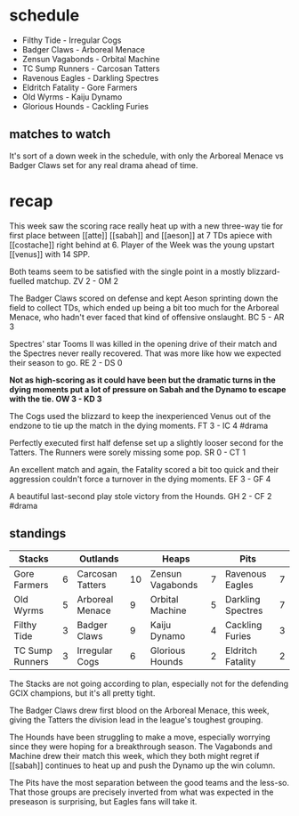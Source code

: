 # schedule

* Filthy Tide - Irregular Cogs
* Badger Claws - Arboreal Menace
* Zensun Vagabonds - Orbital Machine
* TC Sump Runners -	Carcosan Tatters
* Ravenous Eagles -	Darkling Spectres
* Eldritch Fatality - Gore Farmers
* Old Wyrms - Kaiju Dynamo
* Glorious Hounds - Cackling Furies 

## matches to watch

It's sort of a down week in the schedule, with only the Arboreal Menace vs Badger Claws set for any real drama ahead of time.

# recap

This week saw the scoring race really heat up with a new three-way tie for first place between [[atte]] [[sabah]] and [[aeson]] at 7 TDs apiece with [[costache]] right behind at 6. Player of the Week was the young upstart [[venus]] with 14 SPP.

Both teams seem to be satisfied with the single point in a mostly blizzard-fuelled matchup. ZV 2 - OM 2

The Badger Claws scored on defense and kept Aeson sprinting down the field to collect TDs, which ended up being a bit too much for the Arboreal Menace, who hadn't ever faced that kind of offensive onslaught. BC 5 - AR 3

Spectres' star Tooms II was killed in the opening drive of their match and the Spectres never really recovered. That was more like how we expected their season to go. RE 2 - DS 0

**Not as high-scoring as it could have been but the dramatic turns in the dying moments put a lot of pressure on Sabah and the Dynamo to escape with the tie. OW 3 - KD 3**

The Cogs used the blizzard to keep the inexperienced Venus out of the endzone to tie up the match in the dying moments. FT 3 - IC 4 #drama

Perfectly executed first half defense set up a slightly looser second for the Tatters. The Runners were sorely missing some pop. SR 0 - CT 1

An excellent match and again, the Fatality scored a bit too quick and their aggression couldn't force a turnover in the dying moments. EF 3 - GF 4

A beautiful last-second play stole victory from the Hounds. GH 2 - CF 2 #drama

## standings

| Stacks |  | Outlands |  | Heaps |  | Pits |  |
|-------|-----|--|--|------|------|--|--|
| Gore Farmers | 6 | Carcosan Tatters | 10 | Zensun Vagabonds | 7 | Ravenous Eagles | 7 |
| Old Wyrms | 5 | Arboreal Menace | 9 | Orbital Machine | 5 | Darkling Spectres | 7 |
| Filthy Tide | 3 | Badger Claws | 9 | Kaiju Dynamo | 4 | Cackling Furies | 3 |
| TC Sump Runners | 3 | Irregular Cogs | 6 | Glorious Hounds | 2 | Eldritch Fatality | 2 |

The Stacks are not going according to plan, especially not for the defending GCIX champions, but it's all pretty tight.

The Badger Claws drew first blood on the Arboreal Menace, this week, giving the Tatters the division lead in the league's toughest grouping.

The Hounds have been struggling to make a move, especially worrying since they were hoping for a breakthrough season. The Vagabonds and Machine drew their match this week, which they both might regret if [[sabah]] continues to heat up and push the Dynamo up the win column.

The Pits have the most separation between the good teams and the less-so. That those groups are precisely inverted from what was expected in the preseason is surprising, but Eagles fans will take it.
